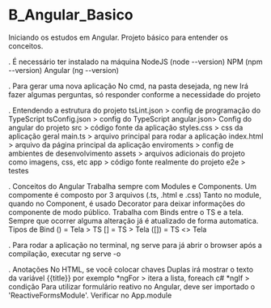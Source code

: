 # B_Angular_Basico

Iniciando os estudos em Angular. Projeto básico para entender os conceitos.

. É necessário ter instalado na máquina
    NodeJS (node --version)
    NPM (npm --version)
    Angular (ng --version)

. Para gerar uma nova aplicação
    No cmd, na pasta desejada, ng new <nome do projeto>
    Irá fazer algumas perguntas, só responder conforme a necessidade do projeto

. Entendendo a estrutura do projeto
    tsLint.json > config de programação do TypeScript
    tsConfig.json > config do TypeScript
    angular.json> Config do angular do projeto
    src > código fonte da aplicação
        styles.css > css da aplicação geral
        main.ts > arquivo principal para rodar a aplicação
        index.html > arquivo da página principal da aplicação
        enviroments > config de ambientes de desenvolvimento
        assets > arquivos adicionais do projeto como imagens, css, etc
        app > código fonte realmente do projeto
    e2e > testes

. Conceitos do Angular
    Trabalha sempre com Modules e Components.
    Um compomente é composto por 3 arquivos (.ts, .html e .css)
    Tanto no module, quando no Component, é usado Decorator para deixar informações do componente de modo público.
    Trabalha com Binds entre o TS e a tela. Sempre que ocorrer alguma alteração já é atualizado de forma automatica. Tipos de Bind
        () = Tela > TS
        [] = TS > Tela
        ([]) = TS <> Tela

. Para rodar a aplicação
    no terminal, ng serve
    para já abrir o browser após a compilação, executar ng serve -o

. Anotações
    No HTML, se você colocar chaves Duplas irá mostrar o texto da variável
    {{title}} por exemplo
        *ngFor > itera a lista, foreach c#
        *ngIf > condição
    Para utilizar formulário reativo no Angular, deve ser importado o 'ReactiveFormsModule'. Verificar no App.module


